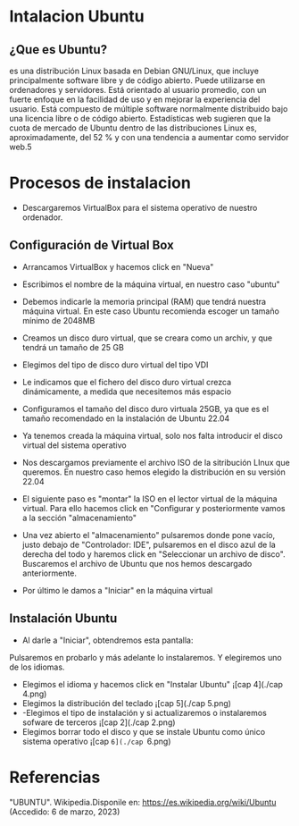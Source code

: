 # Intalacion Ubuntu
## ¿Que es Ubuntu?
  es una distribución Linux basada en Debian GNU/Linux, que incluye principalmente software libre y de código abierto. Puede utilizarse en ordenadores y servidores. Está orientado al usuario promedio, con un fuerte enfoque en la facilidad de uso y en mejorar la experiencia del usuario. Está compuesto de múltiple software normalmente distribuido bajo una licencia libre o de código abierto. Estadísticas web sugieren que la cuota de mercado de Ubuntu dentro de las distribuciones Linux es, aproximadamente, del 52 % y con una tendencia a aumentar como servidor web.5
  # Procesos de instalacion
  
  - Descargaremos VirtualBox para el sistema operativo de nuestro ordenador.
  ## Configuración de Virtual Box
  
  - Arrancamos VirtualBox y hacemos click en "Nueva"
  
  - Escribimos el nombre de la máquina virtual, en nuestro caso "ubuntu"
  
  - Debemos indicarle la memoria principal (RAM) que tendrá nuestra máquina virtual. En este caso Ubuntu recomienda escoger un tamaño mínimo de 2048MB 
  
  - Creamos un disco duro virtual, que se creara como un archiv, y que tendrá un tamaño de 25 GB
  - Elegimos del tipo de disco duro virtual del tipo VDI
  - Le indicamos que el fichero del disco duro virtual crezca dinámicamente, a medida que necesitemos más espacio
  - Configuramos el tamaño del disco duro virtuala 25GB, ya que es el tamaño recomendado en la instalación de Ubuntu 22.04
  - Ya tenemos creada la máquina virtual, solo nos falta introducir el disco virtual del sistema operativo
  - Nos descargamos previamente el archivo ISO de la sitribución LInux que queremos. En nuestro caso hemos elegido la distribución en su versión 22.04
  - El siguiente paso es "montar" la ISO en el lector virtual de la máquina virtual. Para ello hacemos click en "Configurar y posteriormente vamos a la sección "almacenamiento"
  - Una vez abierto el "almacenamiento" pulsaremos donde pone vacío, justo debajo de "Controlador: IDE", pulsaremos en el disco azul de la derecha del todo y haremos click en "Seleccionar un archivo de disco". Buscaremos el archivo de Ubuntu que nos hemos descargado anteriormente.
  - Por último le damos a "Iniciar" en la máquina virtual 
  
  
  ## Instalación Ubuntu
  - Al darle a "Iniciar", obtendremos esta pantalla: 
 
  Pulsaremos en probarlo y más adelante lo instalaremos. Y elegiremos uno de los idiomas.
  
  - Elegimos el idioma y hacemos click en "Instalar Ubuntu"
   ¡[cap 4](./cap 4.png)
  - Elegimos la distribución del teclado
   ¡[cap 5](./cap 5.png)
  - -Elegimos el tipo de instalación y si actualizaremos o instalaremos sofware de terceros
   ¡[cap 2](./cap 2.png)
  - Elegimos borrar todo el disco y que se instale Ubuntu como único sistema operativo
   ¡[cap `6](./cap `6.png)
# Referencias
  "UBUNTU". Wikipedia.Disponile en: https://es.wikipedia.org/wiki/Ubuntu (Accedido: 6 de marzo, 2023)
